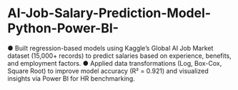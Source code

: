# AI-Job-Salary-Prediction-Model-Python-Power-BI-
● Built regression-based models using Kaggle’s Global AI Job Market dataset (15,000+ records) to predict salaries based on experience, benefits, and employment factors. 
● Applied data transformations (Log, Box-Cox, Square Root) to improve model accuracy (R² = 0.921) and visualized insights via Power BI for HR benchmarking.
